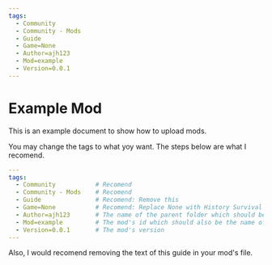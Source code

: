 ```yaml
---
tags:
  - Community
  - Community - Mods
  - Guide
  - Game=None
  - Author=ajh123
  - Mod=example
  - Version=0.0.1
---
```


# Example Mod

This is an example document to show how to upload mods.

You may change the tags to what yoy want. The steps below are what I recomend.

```yaml
---
tags:
  - Community           # Recomend
  - Community - Mods    # Recomend
  - Guide               # Recomend: Remove this
  - Game=None           # Recomend: Replace None with History Survival
  - Author=ajh123       # The name of the parent folder which should be the author's name
  - Mod=example         # The mod's id which should also be the name of this file.
  - Version=0.0.1       # The mod's version
---
```

Also, I would recomend removing the text of this guide in your mod's file.